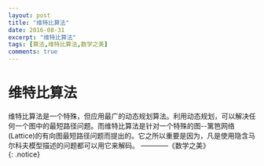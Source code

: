 ```yaml
---
layout: post
title: "维特比算法"
date: 2016-08-31
excerpt: "维特比算法"
tags: [算法,维特比算法,数学之美]
comments: true
---
```

# 维特比算法
维特比算法是一个特殊，但应用最广的动态规划算法。利用动态规划，可以解决任何一个图中的最短路径问题。而维特比算法是针对一个特殊的图--篱笆网络(Lattice)的有向图最短路径问题而提出的。它之所以重要是因为，凡是使用隐含马尔科夫模型描述的问题都可以用它来解码。
               ————《数学之美》                                                                            
{: .notice}
